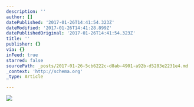 ```yaml
---
description: ''
author: []
datePublished: '2017-01-26T14:41:54.323Z'
dateModified: '2017-01-26T14:41:28.899Z'
datePublishedOriginal: '2017-01-26T14:41:54.323Z'
title: ''
publisher: {}
via: {}
inFeed: true
starred: false
sourcePath: _posts/2017-01-26-5cb6222c-d8ab-4901-a92b-d5283e2231e4.md
_context: 'http://schema.org'
_type: Article

---
```

![](https://the-grid-user-content.s3-us-west-2.amazonaws.com/9621291d-8d58-403f-8f61-573ea149de95.jpg)